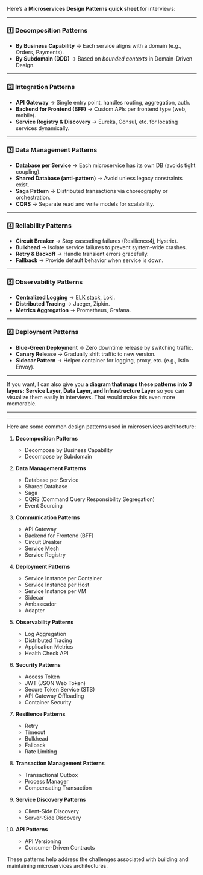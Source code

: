 

Here’s a **Microservices Design Patterns quick sheet** for interviews:

---

### **1️⃣ Decomposition Patterns**

* **By Business Capability** → Each service aligns with a domain (e.g., Orders, Payments).
* **By Subdomain (DDD)** → Based on *bounded contexts* in Domain-Driven Design.

---

### **2️⃣ Integration Patterns**

* **API Gateway** → Single entry point, handles routing, aggregation, auth.
* **Backend for Frontend (BFF)** → Custom APIs per frontend type (web, mobile).
* **Service Registry & Discovery** → Eureka, Consul, etc. for locating services dynamically.

---

### **3️⃣ Data Management Patterns**

* **Database per Service** → Each microservice has its own DB (avoids tight coupling).
* **Shared Database (anti-pattern)** → Avoid unless legacy constraints exist.
* **Saga Pattern** → Distributed transactions via choreography or orchestration.
* **CQRS** → Separate read and write models for scalability.

---

### **4️⃣ Reliability Patterns**

* **Circuit Breaker** → Stop cascading failures (Resilience4j, Hystrix).
* **Bulkhead** → Isolate service failures to prevent system-wide crashes.
* **Retry & Backoff** → Handle transient errors gracefully.
* **Fallback** → Provide default behavior when service is down.

---

### **5️⃣ Observability Patterns**

* **Centralized Logging** → ELK stack, Loki.
* **Distributed Tracing** → Jaeger, Zipkin.
* **Metrics Aggregation** → Prometheus, Grafana.

---

### **6️⃣ Deployment Patterns**

* **Blue-Green Deployment** → Zero downtime release by switching traffic.
* **Canary Release** → Gradually shift traffic to new version.
* **Sidecar Pattern** → Helper container for logging, proxy, etc. (e.g., Istio Envoy).

---

If you want, I can also give you **a diagram that maps these patterns into 3 layers: Service Layer, Data Layer, and Infrastructure Layer** so you can visualize them easily in interviews. That would make this even more memorable.


---
---

Here are some common design patterns used in microservices architecture:

1. **Decomposition Patterns**
   - Decompose by Business Capability
   - Decompose by Subdomain

2. **Data Management Patterns**
   - Database per Service
   - Shared Database
   - Saga
   - CQRS (Command Query Responsibility Segregation)
   - Event Sourcing

3. **Communication Patterns**
   - API Gateway
   - Backend for Frontend (BFF)
   - Circuit Breaker
   - Service Mesh
   - Service Registry

4. **Deployment Patterns**
   - Service Instance per Container
   - Service Instance per Host
   - Service Instance per VM
   - Sidecar
   - Ambassador
   - Adapter

5. **Observability Patterns**
   - Log Aggregation
   - Distributed Tracing
   - Application Metrics
   - Health Check API

6. **Security Patterns**
   - Access Token
   - JWT (JSON Web Token)
   - Secure Token Service (STS)
   - API Gateway Offloading
   - Container Security

7. **Resilience Patterns**
   - Retry
   - Timeout
   - Bulkhead
   - Fallback
   - Rate Limiting

8. **Transaction Management Patterns**
   - Transactional Outbox
   - Process Manager
   - Compensating Transaction

9. **Service Discovery Patterns**
   - Client-Side Discovery
   - Server-Side Discovery

10. **API Patterns**
    - API Versioning
    - Consumer-Driven Contracts

These patterns help address the challenges associated with building and maintaining microservices architectures.
